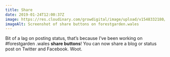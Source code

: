 ```yaml
---
title: Share
date: 2019-01-24T12:00:37Z
image: https://res.cloudinary.com/growdigital/image/upload/v1548332180/screenshot-190124.png
imageAlt: Screenshot of share buttons on forestgarden.wales
---
```


Bit of a lag on posting status, that’s because I’ve been working on #forestgarden .wales **share buttons**! You can now share a blog or status post on Twitter and Facebook. Woot.
